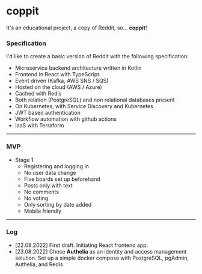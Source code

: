 # coppit

It's an educational project, a copy of Reddit, so... **coppit**!

### Specification
I'd like to create a basic version of Reddit with the following specification:
- Microservice backend architecture written in Kotlin
- Frontend in React with TypeScript
- Event driven (Kafka, AWS SNS / SQS)
- Hosted on the cloud (AWS / Azure)
- Cached with Redis
- Both relation (PostgreSQL) and non relational databases present
- On Kubernetes, with Service Discovery and Kubernetes
- JWT based authentication
- Workflow automation with github actions
- IaaS with Terraform

---

### MVP
- Stage 1
    - Registering and logging in
    - No user data change
    - Five boards set up beforehand
    - Posts only with text
    - No comments
    - No voting
    - Only sorting by date added
    - Mobile friendly

---
### Log
- [22.08.2022] First draft. Initiating React frontend app.
- [23.08.2022] Chose **Authelia** as an identity and access management solution. Set up a simple docker compose
  with PostgreSQL, pgAdmin, Authelia, and Redis
